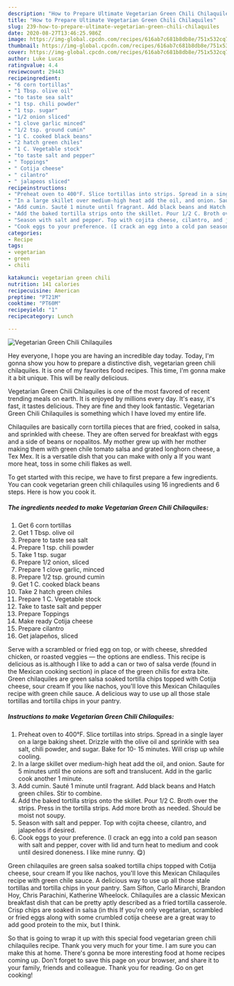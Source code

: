 ```yaml
---
description: "How to Prepare Ultimate Vegetarian Green Chili Chilaquiles"
title: "How to Prepare Ultimate Vegetarian Green Chili Chilaquiles"
slug: 239-how-to-prepare-ultimate-vegetarian-green-chili-chilaquiles
date: 2020-08-27T13:46:25.986Z
image: https://img-global.cpcdn.com/recipes/616ab7c681b8db8e/751x532cq70/vegetarian-green-chili-chilaquiles-recipe-main-photo.jpg
thumbnail: https://img-global.cpcdn.com/recipes/616ab7c681b8db8e/751x532cq70/vegetarian-green-chili-chilaquiles-recipe-main-photo.jpg
cover: https://img-global.cpcdn.com/recipes/616ab7c681b8db8e/751x532cq70/vegetarian-green-chili-chilaquiles-recipe-main-photo.jpg
author: Luke Lucas
ratingvalue: 4.4
reviewcount: 29443
recipeingredient:
- "6 corn tortillas"
- "1 Tbsp. olive oil"
- "to taste sea salt"
- "1 tsp. chili powder"
- "1 tsp. sugar"
- "1/2 onion sliced"
- "1 clove garlic minced"
- "1/2 tsp. ground cumin"
- "1 C. cooked black beans"
- "2 hatch green chiles"
- "1 C. Vegetable stock"
- "to taste salt and pepper"
- " Toppings"
- " Cotija cheese"
- " cilantro"
- " jalapeos sliced"
recipeinstructions:
- "Preheat oven to 400°F. Slice tortillas into strips. Spread in a single layer on a large baking sheet. Drizzle with the olive oil and sprinkle with sea salt, chili powder, and sugar. Bake for 10- 15 minutes. Will crisp up while cooling."
- "In a large skillet over medium-high heat add the oil, and onion. Saute for 5 minutes until the onions are soft and translucent. Add in the garlic cook another 1 minute."
- "Add cumin. Sauté 1 minute until fragrant. Add black beans and Hatch green chiles. Stir to combine."
- "Add the baked tortilla strips onto the skillet. Pour 1/2 C. Broth over the strips. Press in the tortilla strips. Add more broth as needed. Should be moist not soupy."
- "Season with salt and pepper. Top with cojita cheese, cilantro, and jalapeños if desired."
- "Cook eggs to your preference. (I crack an egg into a cold pan season with salt and pepper, cover with lid and turn heat to medium and cook until desired doneness. I like mine runny. 😋)"
categories:
- Recipe
tags:
- vegetarian
- green
- chili

katakunci: vegetarian green chili 
nutrition: 141 calories
recipecuisine: American
preptime: "PT21M"
cooktime: "PT60M"
recipeyield: "1"
recipecategory: Lunch

---
```



![Vegetarian Green Chili Chilaquiles](https://img-global.cpcdn.com/recipes/616ab7c681b8db8e/751x532cq70/vegetarian-green-chili-chilaquiles-recipe-main-photo.jpg)

Hey everyone, I hope you are having an incredible day today. Today, I'm gonna show you how to prepare a distinctive dish, vegetarian green chili chilaquiles. It is one of my favorites food recipes. This time, I'm gonna make it a bit unique. This will be really delicious.

Vegetarian Green Chili Chilaquiles is one of the most favored of recent trending meals on earth. It is enjoyed by millions every day. It's easy, it's fast, it tastes delicious. They are fine and they look fantastic. Vegetarian Green Chili Chilaquiles is something which I have loved my entire life.

Chilaquiles are basically corn tortilla pieces that are fried, cooked in salsa, and sprinkled with cheese. They are often served for breakfast with eggs and a side of beans or nopalitos. My mother grew up with her mother making them with green chile tomato salsa and grated longhorn cheese, a Tex Mex. It is a versatile dish that you can make with only a If you want more heat, toss in some chili flakes as well.


To get started with this recipe, we have to first prepare a few ingredients. You can cook vegetarian green chili chilaquiles using 16 ingredients and 6 steps. Here is how you cook it.

<!--inarticleads1-->

##### The ingredients needed to make Vegetarian Green Chili Chilaquiles:

1. Get 6 corn tortillas
1. Get 1 Tbsp. olive oil
1. Prepare to taste sea salt
1. Prepare 1 tsp. chili powder
1. Take 1 tsp. sugar
1. Prepare 1/2 onion, sliced
1. Prepare 1 clove garlic, minced
1. Prepare 1/2 tsp. ground cumin
1. Get 1 C. cooked black beans
1. Take 2 hatch green chiles
1. Prepare 1 C. Vegetable stock
1. Take to taste salt and pepper
1. Prepare  Toppings
1. Make ready  Cotija cheese
1. Prepare  cilantro
1. Get  jalapeños, sliced


Serve with a scrambled or fried egg on top, or with cheese, shredded chicken, or roasted veggies — the options are endless. This recipe is delicious as is.although I like to add a can or two of salsa verde (found in the Mexican cooking section) in place of the green chilis for extra bite. Green chilaquiles are green salsa soaked tortilla chips topped with Cotija cheese, sour cream If you like nachos, you&#39;ll love this Mexican Chilaquiles recipe with green chile sauce. A delicious way to use up all those stale tortillas and tortilla chips in your pantry. 

<!--inarticleads2-->

##### Instructions to make Vegetarian Green Chili Chilaquiles:

1. Preheat oven to 400°F. Slice tortillas into strips. Spread in a single layer on a large baking sheet. Drizzle with the olive oil and sprinkle with sea salt, chili powder, and sugar. Bake for 10- 15 minutes. Will crisp up while cooling.
1. In a large skillet over medium-high heat add the oil, and onion. Saute for 5 minutes until the onions are soft and translucent. Add in the garlic cook another 1 minute.
1. Add cumin. Sauté 1 minute until fragrant. Add black beans and Hatch green chiles. Stir to combine.
1. Add the baked tortilla strips onto the skillet. Pour 1/2 C. Broth over the strips. Press in the tortilla strips. Add more broth as needed. Should be moist not soupy.
1. Season with salt and pepper. Top with cojita cheese, cilantro, and jalapeños if desired.
1. Cook eggs to your preference. (I crack an egg into a cold pan season with salt and pepper, cover with lid and turn heat to medium and cook until desired doneness. I like mine runny. 😋)


Green chilaquiles are green salsa soaked tortilla chips topped with Cotija cheese, sour cream If you like nachos, you&#39;ll love this Mexican Chilaquiles recipe with green chile sauce. A delicious way to use up all those stale tortillas and tortilla chips in your pantry. Sam Sifton, Carlo Mirarchi, Brandon Hoy, Chris Parachini, Katherine Wheelock. Chilaquiles are a classic Mexican breakfast dish that can be pretty aptly described as a fried tortilla casserole. Crisp chips are soaked in salsa (in this If you&#39;re only vegetarian, scrambled or fried eggs along with some crumbled cotija cheese are a great way to add good protein to the mix, but I think. 

So that is going to wrap it up with this special food vegetarian green chili chilaquiles recipe. Thank you very much for your time. I am sure you can make this at home. There's gonna be more interesting food at home recipes coming up. Don't forget to save this page on your browser, and share it to your family, friends and colleague. Thank you for reading. Go on get cooking!
